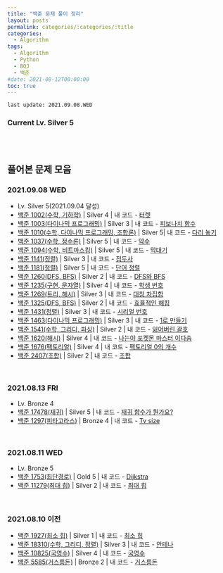 ```yaml
---
title: "백준 문제 풀이 정리"
layout: posts
permalink: categories/:categories/:title
categories:
  - Algorithm
tags:
  - Algorithm
  - Python
  - BOJ
  - 백준
#date: 2021-08-12T00:00:00
toc: true
---
```


`last update: 2021.09.08.WED` 
### Current Lv. Silver 5

<br><br>

## 풀어본 문제 모음  

### 2021.09.08 WED
* Lv. Silver 5(2021.09.04 달성)
* [백준 1002(수학, 기하학)](https://www.acmicpc.net/problem/1002) | Silver 4 | 내 코드 - [터렛](/categories/algorithm/1002-turret)
* [백준 1003(다이나믹 프로그래밍)](https://www.acmicpc.net/problem/1003) | Silver 3 | 내 코드 - [피보나치 함수](/categories/algorithm/1003-fibonacci-func)
* [백준 1010(수학, 다이나믹 프로그래밍, 조합론)](https://www.acmicpc.net/problem/1010) | Silver 5| 내 코드 - [다리 놓기](/categories/algorithm/1010-bridge)
* [백준 1037(수학, 정수론)](https://www.acmicpc.net/problem/1037) | Silver 5 | 내 코드 - [약수](/categories/algorithm/1037-divisor)
* [백준 1094(수학, 비트마스킹)](https://www.acmicpc.net/problem/1094) | Silver 5 | 내 코드 - [막대기](/categories/algorithm/1094-stick)
* [백준 1141(정렬)](https://www.acmicpc.net/problem/1141) | Silver 3 | 내 코드 - [접두사](/categories/algorithm/1141-prefix)
* [백준 1181(정렬)](https://www.acmicpc.net/problem/1181) | Silver 5 | 내 코드 - [단어 정렬](/categories/algorithm/1181-wort-word)
* [백준 1260(DFS, BFS)](https://www.acmicpc.net/problem/1260) | Silver 2 | 내 코드 - [DFS와 BFS](/categories/algorithm/1260-DFS-BFS)
* [백준 1235(구현, 문자열)](https://www.acmicpc.net/problem/1235) | Silver 4 | 내 코드 - [학생 번호](/categories/algorithm/1235-student-num)
* [백준 1269(트리, 해시)](https://www.acmicpc.net/problem/1269) | Silver 3 | 내 코드 - [대칭 차집합](/categories/algorithm/1269-symmetric-difference)
* [백준 1325(DFS, BFS)](https://www.acmicpc.net/problem/1325) | Silver 2 | 내 코드 - [효율적인 해킹](/categories/algorithm/1325-effective-hacking)
* [백준 1431(정렬)](https://www.acmicpc.net/problem/1431) | Silver 3 | 내 코드 - [시리얼 번호](/categories/algorithm/1431-serial-number)
* [백준 1463(다이나믹 프로그래밍)](https://www.acmicpc.net/problem/1463) | Silver 3 | 내 코드 - [1로 만들기](/categories/algorithm/1463-make-one)
* [백준 1541(수학, 그리디, 파싱)](https://www.acmicpc.net/problem/1541) | Silver 2 | 내 코드 - [잃어버린 괄호](/categories/algorithm/1541-lost-bracket)
* [백준 1620(해시)](https://www.acmicpc.net/problem/1620) | Silver 4 | 내 코드 - [나는야 포켓몬 마스터 이다솜](/categories/algorithm/1620-pokemon-master)
* [백준 1676(팩토리얼)](https://www.acmicpc.net/problem/1676) | Silver 4 | 내 코드 - [팩토리얼 0의 개수](/categories/algorithm/1676-the-number-of-factorial0)
* [백준 2407(조합)](https://www.acmicpc.net/problem/2407) | Silver 2 | 내 코드 - [조합](/categories/algorithm/2407-combination)



<br>

### 2021.08.13 FRI
* Lv. Bronze 4 
* [백준 17478(재귀)](https://www.acmicpc.net/problem/17478) | Silver 5 | 내 코드 - [재귀 함수가 뭔가요?](/categories/algorithm/17478-what-is-recursion)
* [백준 1297(피타고라스)](https://www.acmicpc.net/problem/1297) | Bronze 4 | 내 코드 - [Tv size](/categories/algorithm/1297-TV-size)

<br>


### 2021.08.11 WED
* Lv. Bronze 5
* [백준 1753(최단경로)](https://www.acmicpc.net/problem/1753) | Gold 5 | 내 코드 - [Dijkstra](/categories/algorithm/1753-dijkstra)
* [백준 11279(최대 힙)](https://www.acmicpc.net/problem/11279) | Silver 2 | 내 코드 - [최대 힙](/categories/algorithm/11279-max_heap)

<br>

### 2021.08.10 이전  
* [백준 1927(최소 힙)](https://www.acmicpc.net/problem/1927) | Silver 1 | 내 코드 - [최소 힙](/categories/algorithm/1927-min_heap)
* [백준 18310(수학, 그리디, 정렬)](https://www.acmicpc.net/problem/18310) | Silver 3 | 내 코드 - [안테나](/categories/algorithm/18310-antenna)
* [백준 10825(국영수)](https://www.acmicpc.net/problem/10825) | Silver 4 | 내 코드 - [국영수](/categories/algorithm/10825-korengmath)
* [백준 5585(거스름돈)](https://www.acmicpc.net/problem/5585) | Bronze 2 | 내 코드 - [거스름돈](/categories/algorithm/5585-change)